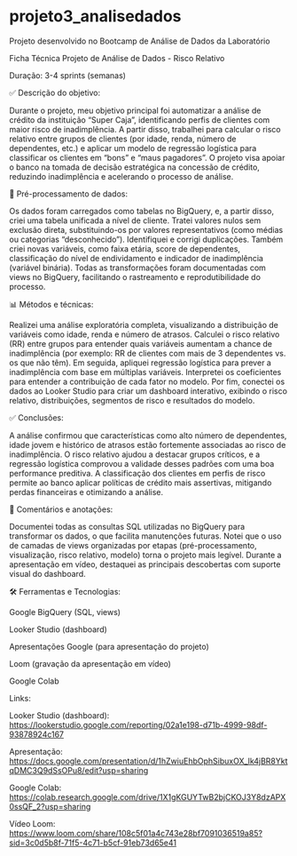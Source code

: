 # projeto3_analisedados
Projeto desenvolvido no Bootcamp de Análise de Dados da Laboratório

Ficha Técnica Projeto de Análise de Dados - Risco Relativo

Duração: 3-4 sprints (semanas) 

✅ Descrição do objetivo:

Durante o projeto, meu objetivo principal foi automatizar a análise de crédito da instituição “Super Caja”, identificando perfis de clientes com maior risco de inadimplência. A partir disso, trabalhei para calcular o risco relativo entre grupos de clientes (por idade, renda, número de dependentes, etc.) e aplicar um modelo de regressão logística para classificar os clientes em “bons” e “maus pagadores”. O projeto visa apoiar o banco na tomada de decisão estratégica na concessão de crédito, reduzindo inadimplência e acelerando o processo de análise.

🔧 Pré-processamento de dados:

Os dados foram carregados como tabelas no BigQuery, e, a partir disso, criei uma tabela unificada a nível de cliente. Tratei valores nulos sem exclusão direta, substituindo-os por valores representativos (como médias ou categorias “desconhecido”). Identifiquei e corrigi duplicações. Também criei novas variáveis, como faixa etária, score de dependentes, classificação do nível de endividamento e indicador de inadimplência (variável binária). Todas as transformações foram documentadas com views no BigQuery, facilitando o rastreamento e reprodutibilidade do processo.

📊 Métodos e técnicas:

Realizei uma análise exploratória completa, visualizando a distribuição de variáveis como idade, renda e número de atrasos. Calculei o risco relativo (RR) entre grupos para entender quais variáveis aumentam a chance de inadimplência (por exemplo: RR de clientes com mais de 3 dependentes vs. os que não têm). Em seguida, apliquei regressão logística para prever a inadimplência com base em múltiplas variáveis. Interpretei os coeficientes para entender a contribuição de cada fator no modelo. Por fim, conectei os dados ao Looker Studio para criar um dashboard interativo, exibindo o risco relativo, distribuições, segmentos de risco e resultados do modelo.

✅ Conclusões:

A análise confirmou que características como alto número de dependentes, idade jovem e histórico de atrasos estão fortemente associadas ao risco de inadimplência. O risco relativo ajudou a destacar grupos críticos, e a regressão logística comprovou a validade desses padrões com uma boa performance preditiva. A classificação dos clientes em perfis de risco permite ao banco aplicar políticas de crédito mais assertivas, mitigando perdas financeiras e otimizando a análise.


💬 Comentários e anotações:

Documentei todas as consultas SQL utilizadas no BigQuery para transformar os dados, o que facilita manutenções futuras. Notei que o uso de camadas de views organizadas por etapas (pré-processamento, visualização, risco relativo, modelo) torna o projeto mais legível. Durante a apresentação em vídeo, destaquei as principais descobertas com suporte visual do dashboard. 

🛠 Ferramentas e Tecnologias:

Google BigQuery (SQL, views)

Looker Studio (dashboard)

Apresentações Google (para apresentação do projeto)

Loom (gravação da apresentação em vídeo)

Google Colab

Links:

Looker Studio (dashboard): https://lookerstudio.google.com/reporting/02a1e198-d71b-4999-98df-93878924c167

Apresentação: https://docs.google.com/presentation/d/1hZwiuEhbOphSibuxOX_lk4jBR8YktqDMC3Q9dSsOPu8/edit?usp=sharing

Google Colab: https://colab.research.google.com/drive/1X1gKGUYTwB2bjCKOJ3Y8dzAPX0ssQF_2?usp=sharing

Vídeo Loom: https://www.loom.com/share/108c5f01a4c743e28bf7091036519a85?sid=3c0d5b8f-71f5-4c71-b5cf-91eb73d65e41

